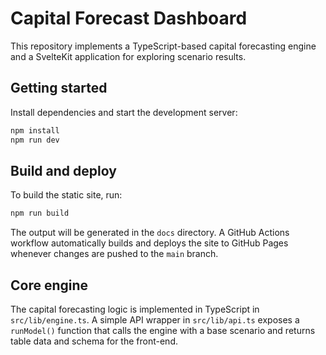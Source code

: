 # Capital Forecast Dashboard

This repository implements a TypeScript-based capital forecasting engine and a SvelteKit application for exploring scenario results.

## Getting started

Install dependencies and start the development server:

```bash
npm install
npm run dev
```

## Build and deploy

To build the static site, run:

```bash
npm run build
```

The output will be generated in the `docs` directory. A GitHub Actions workflow automatically builds and deploys the site to GitHub Pages whenever changes are pushed to the `main` branch.

## Core engine

The capital forecasting logic is implemented in TypeScript in `src/lib/engine.ts`. A simple API wrapper in `src/lib/api.ts` exposes a `runModel()` function that calls the engine with a base scenario and returns table data and schema for the front-end.
